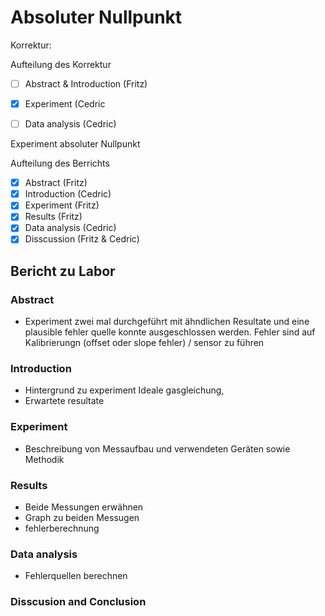 # Absoluter Nullpunkt
Korrektur:

Aufteilung des Korrektur
- [ ] Abstract & Introduction (Fritz)
- [x] Experiment (Cedric
- [ ] Data analysis (Cedric)



Experiment absoluter Nullpunkt

Aufteilung des Berrichts
- [x] Abstract (Fritz)
- [x] Introduction (Cedric)
- [x] Experiment (Fritz)
- [x] Results  (Fritz)
- [x] Data analysis (Cedric)
- [x] Disscussion (Fritz & Cedric)

## Bericht zu Labor
### Abstract
- Experiment zwei mal durchgeführt mit ähndlichen Resultate und eine plausible fehler quelle konnte ausgeschlossen werden. Fehler sind auf Kalibrierungn (offset oder slope fehler) / sensor zu führen 

### Introduction
- Hintergrund zu experiment Ideale gasgleichung, 
- Erwartete resultate

### Experiment
- Beschreibung von Messaufbau und verwendeten Geräten sowie Methodik

### Results
- Beide Messungen erwähnen
- Graph zu beiden Messugen
- fehlerberechnung

### Data analysis
- Fehlerquellen berechnen

### Disscusion and Conclusion


